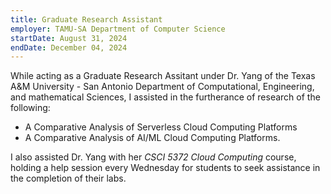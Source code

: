 ```yaml
---
title: Graduate Research Assistant
employer: TAMU-SA Department of Computer Science
startDate: August 31, 2024
endDate: December 04, 2024
---
```

While acting as a Graduate Research Assitant under Dr. Yang of the Texas A&amp;M
University - San Antonio Department of Computational, Engineering, and
mathematical Sciences, I assisted in the furtherance of research of the
following:

- A Comparative Analysis of Serverless Cloud Computing Platforms
- A Comparative Analysis of AI/ML Cloud Computing Platforms.

I also assisted Dr. Yang with her _CSCI 5372 Cloud Computing_ course, holding a
help session every Wednesday for students to seek assistance in the completion
of their labs.
